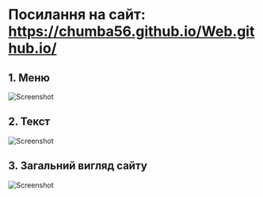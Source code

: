 # Посилання на сайт: https://chumba56.github.io/Web.github.io/
## 1. Меню
![Screenshot](https://github.com/user-attachments/assets/28ae2733-0b44-4924-a4d8-b8c593b561e8)
## 2. Текст
![Screenshot](https://github.com/user-attachments/assets/41723cdf-16ca-47cb-8bc3-96c8c07f7ea5)
## 3. Загальний вигляд сайту
![Screenshot](https://github.com/user-attachments/assets/484ef37e-ee8f-40c4-aabd-94a370c4c1d8)

